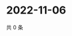 # 2022-11-06

共 0 条

<!-- BEGIN WEIBO -->
<!-- 最后更新时间 Sun Nov 06 2022 02:19:26 GMT+0800 (China Standard Time) -->

<!-- END WEIBO -->
